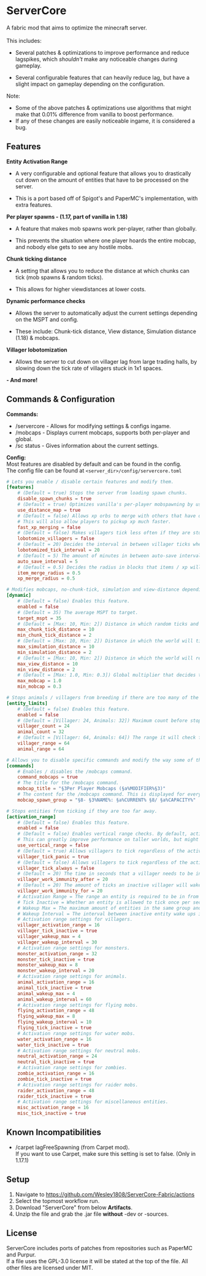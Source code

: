 # ServerCore
A fabric mod that aims to optimize the minecraft server.\
\
This includes:
- Several patches & optimizations to improve performance and reduce lagspikes, which *shouldn't* make any noticeable changes during gameplay.

- Several configurable features that can heavily reduce lag, but have a slight impact on gameplay depending on the configuration.

Note:
- Some of the above patches & optimizations use algorithms that might make that 0.01% difference from vanilla to boost performance. 
- If any of these changes are easily noticeable ingame, it is considered a bug.

## Features
**Entity Activation Range**
+ A very configurable and optional feature that allows you to drastically cut down on the amount of entities that have to be processed on the server.
- This is a port based off of Spigot's and PaperMC's implementation, with extra features.

**Per player spawns - (1.17, part of vanilla in 1.18)**
+ A feature that makes mob spawns work per-player, rather than globally.
- This prevents the situation where one player hoards the entire mobcap, and nobody else gets to see any hostile mobs.

**Chunk ticking distance**
+ A setting that allows you to reduce the distance at which chunks can tick (mob spawns & random ticks).
- This allows for higher viewdistances at lower costs.

**Dynamic performance checks**
+ Allows the server to automatically adjust the current settings depending on the MSPT and config.
- These include: Chunk-tick distance, View distance, Simulation distance (1.18) & mobcaps.

**Villager lobotomization**
+ Allows the server to cut down on villager lag from large trading halls, by slowing down the tick rate of villagers stuck in 1x1 spaces.

**- And more!**
## Commands & Configuration

**Commands:**
- /servercore - Allows for modifying settings & configs ingame.
- /mobcaps - Displays current mobcaps, supports both per-player and global.
- /sc status - Gives information about the current settings.

**Config:**
\
Most features are disabled by default and can be found in the config.\
The config file can be found at `<server_dir>/config/servercore.toml`

```toml
# Lets you enable / disable certain features and modify them.
[features]
	# (Default = true) Stops the server from loading spawn chunks.
	disable_spawn_chunks = true
	# (Default = true) Optimizes vanilla's per-player mobspawning by using PaperMC's PlayerMobDistanceMap.
	use_distance_map = true
	# (Default = false) Allows xp orbs to merge with others that have different experience amounts.
	# This will also allow players to pickup xp much faster.
	fast_xp_merging = false
	# (Default = false) Makes villagers tick less often if they are stuck in a 1x1 space.
	lobotomize_villagers = false
	# (Default = 20) Decides the interval in between villager ticks when lobotomized.
	lobotomized_tick_interval = 20
	# (Default = 5) The amount of minutes in between auto-save intervals when /save-on is active.
	auto_save_interval = 5
	# (Default = 0.5) Decides the radius in blocks that items / xp will merge at.
	item_merge_radius = 0.5
	xp_merge_radius = 0.5

# Modifies mobcaps, no-chunk-tick, simulation and view-distance depending on the MSPT.
[dynamic]
	# (Default = false) Enables this feature.
	enabled = false
	# (Default = 35) The average MSPT to target.
	target_mspt = 35
	# (Default = [Max: 10, Min: 2]) Distance in which random ticks and mobspawning can happen.
	max_chunk_tick_distance = 10
	min_chunk_tick_distance = 2
	# (Default = [Max: 10, Min: 2]) Distance in which the world will tick, similar to no-tick-vd.
	max_simulation_distance = 10
	min_simulation_distance = 2
	# (Default = [Max: 10, Min: 2]) Distance in which the world will render.
	max_view_distance = 10
	min_view_distance = 2
	# (Default = [Max: 1.0, Min: 0.3]) Global multiplier that decides the percentage of the mobcap to be used.
	max_mobcap = 1.0
	min_mobcap = 0.3

# Stops animals / villagers from breeding if there are too many of the same type nearby.
[entity_limits]
	# (Default = false) Enables this feature.
	enabled = false
	# (Default = [Villager: 24, Animals: 32]) Maximum count before stopping entities of the same type from breeding.
	villager_count = 24
	animal_count = 32
	# (Default = [Villager: 64, Animals: 64]) The range it will check for entities of the same type.
	villager_range = 64
	animal_range = 64

# Allows you to disable specific commands and modify the way some of them are formatted.
[commands]
	# Enables / disables the /mobcaps command.
	command_mobcaps = true
	# The title for the /mobcaps command.
	mobcap_title = "§3Per Player Mobcaps (§a%MODIFIER%§3)"
	# The content for the /mobcaps command. This is displayed for every existing spawngroup.
	mobcap_spawn_group = "§8- §3%NAME%: §a%CURRENT% §8/ §a%CAPACITY%"

# Stops entities from ticking if they are too far away.
[activation_range]
	# (Default = false) Enables this feature.
	enabled = false
	# (Default = false) Enables vertical range checks. By default, activation ranges only work horizontally.
	# This can greatly improve performance on taller worlds, but might break a few very specific ai-based mobfarms.
	use_vertical_range = false
	# (Default = true) Allows villagers to tick regardless of the activation range when panicking.
	villager_tick_panic = true
	# (Default = false) Allows villagers to tick regardless of the activation range.
	villager_tick_always = false
	# (Default = 20) The time in seconds that a villager needs to be inactive for before obtaining work immunity (if it has work tasks).
	villager_work_immunity_after = 20
	# (Default = 20) The amount of ticks an inactive villager will wake up for when it has work immunity.
	villager_work_immunity_for = 20
	# Activation Range = The range an entity is required to be in from a player to tick.
	# Tick Inactive = Whether an entity is allowed to tick once per second whilst inactive.
	# Wakeup Max = The maximum amount of entities in the same group and world that are allowed to be awakened at the same time.
	# Wakeup Interval = The interval between inactive entity wake ups in seconds.
	# Activation range settings for villagers.
	villager_activation_range = 16
	villager_tick_inactive = true
	villager_wakeup_max = 4
	villager_wakeup_interval = 30
	# Activation range settings for monsters.
	monster_activation_range = 32
	monster_tick_inactive = true
	monster_wakeup_max = 8
	monster_wakeup_interval = 20
	# Activation range settings for animals.
	animal_activation_range = 16
	animal_tick_inactive = true
	animal_wakeup_max = 4
	animal_wakeup_interval = 60
	# Activation range settings for flying mobs.
	flying_activation_range = 48
	flying_wakeup_max = 8
	flying_wakeup_interval = 10
	flying_tick_inactive = true
	# Activation range settings for water mobs.
	water_activation_range = 16
	water_tick_inactive = true
	# Activation range settings for neutral mobs.
	neutral_activation_range = 24
	neutral_tick_inactive = true
	# Activation range settings for zombies.
	zombie_activation_range = 16
	zombie_tick_inactive = true
	# Activation range settings for raider mobs.
	raider_activation_range = 48
	raider_tick_inactive = true
	# Activation range settings for miscellaneous entities.
	misc_activation_range = 16
	misc_tick_inactive = true
```
## Known Incompatibilities
- /carpet lagFreeSpawning (from Carpet mod).\
  If you want to use Carpet, make sure this setting is set to false. (Only in 1.17.1)

## Setup
1. Navigate to https://github.com/Wesley1808/ServerCore-Fabric/actions
2. Select the topmost workflow run.
3. Download "ServerCore" from below **Artifacts**.
4. Unzip the file and grab the .jar file **without** -dev or -sources.

## License
ServerCore includes ports of patches from repositories such as PaperMC and Purpur.\
If a file uses the GPL-3.0 license it will be stated at the top of the file.
All other files are licensed under MIT.